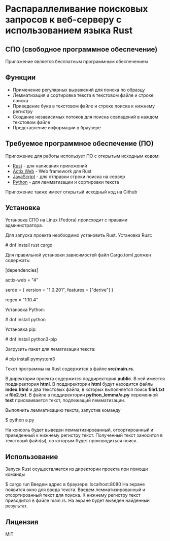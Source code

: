 # Распараллеливание поисковых запросов к веб-серверу с использованием языка Rust
## СПО (свободное программное обеспечение)
Приложение является бесплатным программным обеспечением

## Функции
- Применение регулярных выражений для поиска по образцу
- Лемматизация и сортировка текста в текстовом файле и строке поиска 
- Приведение букв в текстовом файле и строке поиска к нижнему регистру
- Создание независимых потоков для поиска совпадений в каждом текстовом файле
- Представление информации в браузере

## Требуемое программное обеспечение (ПО)
Приложение  для работы использует ПО с открытым исходным кодом:
- [Rust](https://www.rust-lang.org) - для написания приложений
- [Actix Web](https://actix.rs) -  Web framework для Rust
- [JavaScript](https://www.ecma-international.org/publications-and-standards/standards/ecma-262) - для отправки строки поиска на сервер
- [Python](https://www.python.org) - для лемматизации и сортировки текста

Приложение также имеет открытый исходный код на Github

## Установка
Установка СПО на Linux (Fedora) происходит с правами администратора.

Для запуска проекта необходимо установить Rust. 
Установка Rust:

\# dnf install rust cargo

Для правильной установки зависимостей файл Cargo.toml должен содержать:

[dependencies]

actix-web = "4"

serde = { version = "1.0.201", features = ["derive"] }

regex = "1.10.4"

Установка Python:

\# dnf install python

Установка pip:

\# dnf install python3-pip

Загрузить пакет для лематизации текста:

\# pip install pymystem3

Текст программы на Rust содержится в файле **src/main.rs**.

В директории проекта содержится поддиректория **public**. В ней имеется поддиректория **html**. 
В поддиректории **html** будут находится файлы **index.html** и два текстовых файла, в которых выполняется поиск **file1.txt** и **file2.txt**.
В файле в поддиректории **python_lemma/a.py** переменной **text** присваивается текст, подлежащий лемматизации.

Выполнить лемматизацию текста, запустив команду

\$ python a.py

На консоль будет выведен лемматизированный, отсортироанный и приведенный к нижнему регистру текст.
Полученный текст заносится в текстовый файл(ы), по которым будет производиться поиск.

## Использование
Запуск Rust осуществляется из директории проекта при помощи команды

\$ cargo run
Введем адрес в браузере: localhost:8080
На экране появится окно для ввода текста. Введем лемматизированный и отсортироанный текст для поиска.
К нижнему регистру текст приводится в файле main.rs.
На экране будет выведен найденный результат.


## Лицензия
MIT

